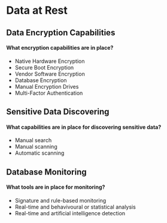 # Data at Rest

## Data Encryption Capabilities

#### What encryption capabilities are in place?

* Native Hardware Encryption
* Secure Boot Encryption
* Vendor Software Encryption
* Database Encryption
* Manual Encryption Drives
* Multi-Factor Authentication

## Sensitive Data Discovering

#### What capabilities are in place for discovering sensitive data?

* Manual search&#x20;
* Manual scanning
* Automatic scanning

## Database Monitoring

#### What tools are in place for monitoring?

* Signature and rule-based monitoring
* Real-time and behavivoural or statistical analysis
* Real-time and artificial intelligence detection
